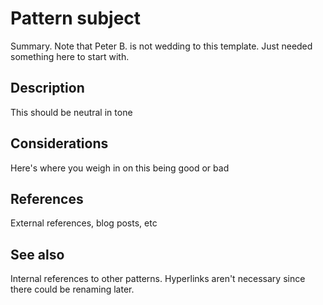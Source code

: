 Pattern subject
===============

Summary. Note that Peter B. is not wedding to this template. Just needed something here to start with.

Description
-----------

This should be neutral in tone

Considerations
--------------

Here's where you weigh in on this being good or bad

References
----------

External references, blog posts, etc

See also
--------

Internal references to other patterns. Hyperlinks aren't necessary since there could be renaming later.
